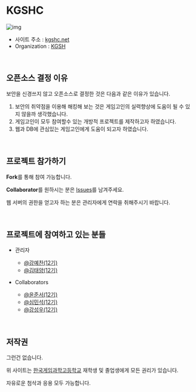 # KGSHC
![img](http://kgshc.net/images/title.png)
- 사이트 주소 : [kgshc.net](http://kgshc.net)
- Organization : [KGSH](https://github.com/KGSH)

<br/>

## 오픈소스 결정 이유
보안을 신경쓰지 않고 오픈소스로 결정한 것은 다음과 같은 이유가 있습니다.
 1. 보안의 취약점을 이용해 해킹해 보는 것은 게임고인의 실력향상에 도움이 될 수 있지 않을까 생각했습니다.
 2. 게임고인이 모두 참여할수 있는 개방적 프로젝트를 제작하고자 하였습니다.
 3. 웹과 DB에 관심있는 게임고인에게 도움이 되고자 하였습니다.

<br/>

## 프로젝트 참가하기
**Fork**를 통해 참여 가능합니다.

**Collaborator**를 원하시는 분은 [Issues](https://github.com/kyechan99/KGSHC/issues)를 남겨주세요.

웹 서버의 권한을 얻고자 하는 분은 관리자에게 연락을 취해주시기 바랍니다.

<br/>

## 프로젝트에 참여하고 있는 분들
  - 관리자
    - [@강예찬(12기)](https://github.com/kyechan99)
    - [@김태양(12기)](https://github.com/Lazyevilsquid)

  - Collaborators 
    - [@윤준서(12기)](https://github.com/plancat)
    - [@심민석(12기)](https://github.com/hhh57463)
    - [@강성우(12기)](https://github.com/Kassia-99)

<br/>

## 저작권
그런건 없습니다.

위 사이트는 [한국게임과학고등학교](http://game.hs.kr/2013/inner.php?sMenu=main) 재학생 및 졸업생에게 모든 권리가 있습니다.

자유로운 첨삭과 응용 모두 가능합니다.

